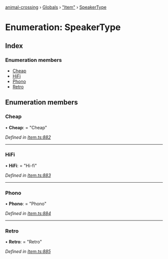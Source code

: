 [animal-crossing](../README.md) › [Globals](../globals.md) › ["Item"](../modules/_item_.md) › [SpeakerType](_item_.speakertype.md)

# Enumeration: SpeakerType

## Index

### Enumeration members

* [Cheap](_item_.speakertype.md#cheap)
* [HiFi](_item_.speakertype.md#hifi)
* [Phono](_item_.speakertype.md#phono)
* [Retro](_item_.speakertype.md#retro)

## Enumeration members

###  Cheap

• **Cheap**: = "Cheap"

*Defined in [Item.ts:882](https://github.com/Norviah/animal-crossing/blob/6476932/module/types/Item.ts#L882)*

___

###  HiFi

• **HiFi**: = "Hi-fi"

*Defined in [Item.ts:883](https://github.com/Norviah/animal-crossing/blob/6476932/module/types/Item.ts#L883)*

___

###  Phono

• **Phono**: = "Phono"

*Defined in [Item.ts:884](https://github.com/Norviah/animal-crossing/blob/6476932/module/types/Item.ts#L884)*

___

###  Retro

• **Retro**: = "Retro"

*Defined in [Item.ts:885](https://github.com/Norviah/animal-crossing/blob/6476932/module/types/Item.ts#L885)*
